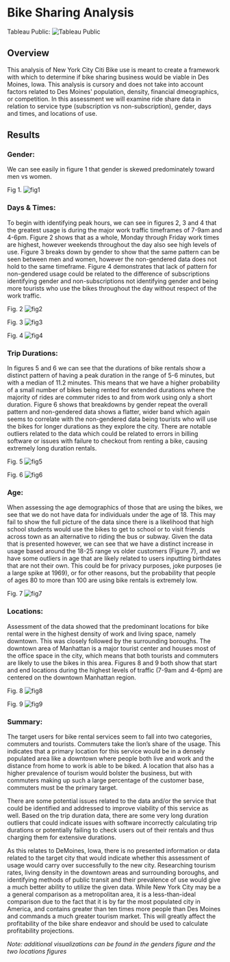 # Bike Sharing Analysis
Tableau Public: 
![Tableau Public](https://public.tableau.com/app/profile/colin1753/viz/Bikeshare_16227460584840/BikeshareStory)

## Overview
This analysis of New York City Citi Bike use is meant to create a framework with which to determine if bike sharing business would be viable in Des Moines, Iowa. This analysis is cursory and does not take into account factors related to Des Moines' population, density, financial dmeographics, or competition. In this assessment we will examine ride share data in relation to service type (subscription vs non-subscription), gender, days and times, and locations of use. 

## Results

### Gender:
We can see easily in figure 1 that gender is skewed predominately toward men vs women. 

Fig 1.
![fig1](https://github.com/ghynox/bikesharing/blob/main/bikeshare_pics/genders.png)

### Days & Times:
To begin with identifying peak hours, we can see in figures 2, 3 and 4 that the greatest usage is during the major work traffic timeframes of 7-9am and 4-6pm. Figure 2 shows that as a whole, Monday through Friday work times are highest, however weekends throughout the day also see high levels of use. Figure 3 breaks down by gender to show that the same pattern can be seen between men and women, however the non-gendered data does not hold to the same timeframe. Figure 4 demonstrates that lack of pattern for non-gendered usage could be related to the difference of subscriptions identifying gender and non-subscriptions not identifying gender and being more tourists who use the bikes throughout the day without respect of the work traffic. 

Fig. 2
![fig2](https://github.com/ghynox/bikesharing/blob/main/bikeshare_pics/trips_by_hours.png)

Fig. 3
![fig3](https://github.com/ghynox/bikesharing/blob/main/bikeshare_pics/trip_hours_genders.png)

Fig. 4
![fig4](https://github.com/ghynox/bikesharing/blob/main/bikeshare_pics/trips_by_hour_usertype_gender.png)


### Trip Durations:
In figures 5 and 6 we can see that the durations of bike rentals show a distinct pattern of having a peak duration in the range of 5-6 minutes, but with a median of 11.2 minutes. This means that we have a higher probability of a small number of bikes being rented for extended durations where the majority of rides are commuter rides to and from work using only a short duration. Figure 6 shows that breakdowns by gender repeat the overall pattern and non-gendered data shows a flatter, wider band which again seems to correlate with the non-gendered data being tourists who will use the bikes for longer durations as they explore the city. There are notable outliers related to the data which could be related to errors in billing software or issues with failure to checkout from renting a bike, causing extremely long duration rentals. 

Fig. 5
![fig5](https://github.com/ghynox/bikesharing/blob/main/bikeshare_pics/trip_durations.png)

Fig. 6
![fig6](https://github.com/ghynox/bikesharing/blob/main/bikeshare_pics/trip_durations_gender.png)

### Age:
When assessing the age demographics of those that are using the bikes, we see that we do not have data for individuals under the age of 18. This may fail to show the full picture of the data since there is a likelihood that high school students would use the bikes to get to school or to visit friends across town as an alternative to riding the bus or subway. Given the data that is presented however, we can see that we have a distinct increase in usage based around the 18-25 range vs older customers (Figure 7), and we have some outliers in age that are likely related to users inputting birthdates that are not their own. This could be for privacy purposes, joke purposes (ie a large spike at 1969), or for other reasons, but the probability that people of ages 80 to more than 100 are using bike rentals is extremely low. 

Fig. 7
![fig7](https://github.com/ghynox/bikesharing/blob/main/bikeshare_pics/use_by_age.png)

### Locations:
Assessment of the data showed that the predominant locations for bike rental were in the highest density of work and living space, namely downtown. This was closely followed by the surrounding boroughs. The downtown area of Manhattan is a major tourist center and houses most of the office space in the city, which means that both tourists and commuters are likely to use the bikes in this area. Figures 8 and 9 both show that start and end locations during the highest levels of traffic (7-9am and 4-6pm) are centered on the downtown Manhattan region. 

Fig. 8
![fig8](https://github.com/ghynox/bikesharing/blob/main/bikeshare_pics/start_times.png)

Fig. 9
![fig9](https://github.com/ghynox/bikesharing/blob/main/bikeshare_pics/end_times.png)


### Summary:
The target users for bike rental services seem to fall into two categories, commuters and tourists. Commuters take the lion’s share of the usage. This indicates that a primary location for this service would be in a densely populated area like a downtown where people both live and work and the distance from home to work is able to be biked. A location that also has a higher prevalence of tourism would bolster the business, but with commuters making up such a large percentage of the customer base, commuters must be the primary target. 
 
There are some potential issues related to the data and/or the service that could be identified and addressed to improve viability of this service as well. Based on the trip duration data, there are some very long duration outliers that could indicate issues with software incorrectly calculating trip durations or potentially failing to check users out of their rentals and thus charging them for extensive durations. 

As this relates to DeMoines, Iowa, there is no presented information or data related to the target city that would indicate whether this assessment of usage would carry over successfully to the new city. Researching tourism rates, living density in the downtown areas and surrounding boroughs, and identifying methods of public transit and their prevalence of use would give a much better ability to utilize the given data. While New York City may be a a general comparison as a metropolitan area, it is a less-than-ideal comparison due to the fact that it is by far the most populated city in America, and contains greater than ten times more people than Des Moines and commands a much greater tourism market. This will greatly affect the profitability of the bike share endeavor and should be used to calculate profitability projections. 

*Note: additional visualizations can be found in the genders figure and the two locations figures*
